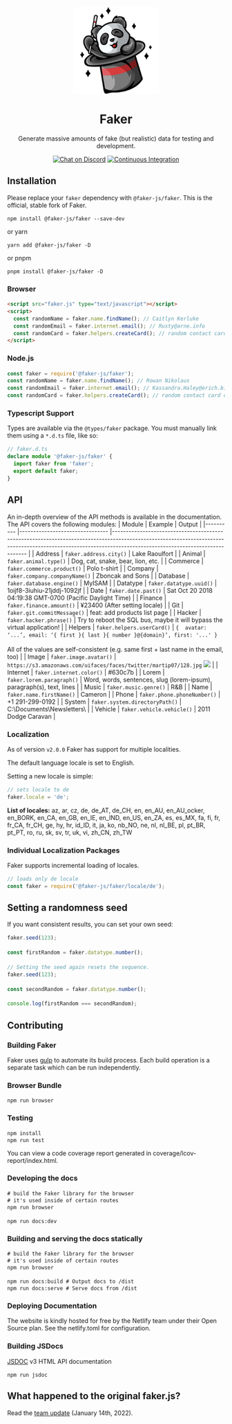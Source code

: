 
<div align="center">
  <img src="./docs/public/logo.svg" width="200"/>
  <h1>Faker</h1>
  <p>Generate massive amounts of fake (but realistic) data for testing and development.</p>
  
  [![Chat on Discord](https://img.shields.io/discord/929487054990110771)](https://discord.com/invite/4qDjAmDj4P)
  [![Continuous Integration](https://github.com/faker-js/faker/actions/workflows/ci.yml/badge.svg)](https://github.com/faker-js/faker/actions/workflows/ci.yml)

</div>

## Installation

Please replace your `faker` dependency with `@faker-js/faker`. This is the official, stable fork of Faker.

```shell
npm install @faker-js/faker --save-dev
```

or yarn

```shell
yarn add @faker-js/faker -D
```

or pnpm

```shell
pnpm install @faker-js/faker -D
```

### Browser

```html
<script src="faker.js" type="text/javascript"></script>
<script>
  const randomName = faker.name.findName(); // Caitlyn Kerluke
  const randomEmail = faker.internet.email(); // Rusty@arne.info
  const randomCard = faker.helpers.createCard(); // random contact card containing many properties
</script>
```

### Node.js

```js
const faker = require('@faker-js/faker');
const randomName = faker.name.findName(); // Rowan Nikolaus
const randomEmail = faker.internet.email(); // Kassandra.Haley@erich.biz
const randomCard = faker.helpers.createCard(); // random contact card containing many properties
```

### Typescript Support

Types are available via the `@types/faker` package. You must manually link them using a `*.d.ts` file, like so:

```typescript
// faker.d.ts
declare module '@faker-js/faker' {
  import faker from 'faker';
  export default faker;
}
```

## API

An in-depth overview of the API methods is available in the documentation. The API covers the following modules:
| Module   	| Example                        	| Output                                                                                                                                                                                                    	|
|----------	|--------------------------------	|-----------------------------------------------------------------------------------------------------------------------------------------------------------------------------------------------------------	|
| Address  	| `faker.address.city()`         	| Lake Raoulfort                                                                                                                                                                                            	|
| Animal   	| `faker.animal.type()`          	| Dog, cat, snake, bear, lion, etc.                                                                                                                                                                         	|
| Commerce 	| `faker.commerce.product()`     	| Polo t-shirt                                                                                                                                                                                              	|
| Company  	| `faker.company.companyName()`   | Zboncak and Sons                                                                                                                                                                                          	|
| Database 	| `faker.database.engine()`      	| MyISAM                                                                                                                                                                                                    	|
| Datatype 	| `faker.datatype.uuid()`        	| 1oijf8-3iuhiu-21jddj-1092jf                                                                                                                                                                               	|
| Date     	| `faker.date.past()`            	| Sat Oct 20 2018 04:19:38 GMT-0700 (Pacific Daylight Time)                                                                                                                                                 	|
| Finance  	| `faker.finance.amount()`       	| ¥23400 (After setting locale)                                                                                                                                                                             	|
| Git      	| `faker.git.commitMessage()`    	| feat: add products list page                                                                                                                                                                              	|
| Hacker   	| `faker.hacker.phrase()`        	| Try to reboot the SQL bus, maybe it will bypass the virtual application!                                                                                                                                  	|
| Helpers  	| `faker.helpers.userCard()`     	| `{  avatar: ‘...’, email: ‘{ first }{ last }{ number }@{domain}’, first: '...' }`<br/><br/>All of the values are self-consistent (e.g. same first + last name in the email, too) 	|
| Image    	| `faker.image.avatar()`         	| `https://s3.amazonaws.com/uifaces/faces/twitter/martip07/128.jpg` <img src=“https://s3.amazonaws.com/uifaces/faces/twitter/martip07/128.jpg” width=“64”/>                                                 	|
| Internet 	| `faker.internet.color()`       	| #630c7b                                                                                                                                                                                                   	|
| Lorem    	| `faker.lorem.paragraph()`      	| Word, words, sentences, slug (lorem-ipsum), paragraph(s), text, lines                                                                                                                                     	|
| Music    	| `faker.music.genre()`          	| R&B                                                                                                                                                                                                       	|
| Name     	| `faker.name.firstName()`       	| Cameron                                                                                                                                                                                                   	|
| Phone    	| `faker.phone.phoneNumber()`    	| +1 291-299-0192                                                                                                                                                                                           	|
| System   	| `faker.system.directoryPath()` 	| C:\Documents\Newsletters\                                                                                                                                                                                 	|
| Vehicle  	| `faker.vehicle.vehicle()`      	| 2011 Dodge Caravan                                                                                                                                                                                        	|

### Localization

As of version `v2.0.0` Faker has support for multiple localities.

The default language locale is set to English.

Setting a new locale is simple:

```js
// sets locale to de
faker.locale = 'de';
```

**List of locales:** az, ar, cz, de, de_AT, de_CH, en, en_AU, en_AU_ocker, en_BORK, en_CA, en_GB, en_IE, en_IND, en_US, en_ZA, es, es_MX, fa, fi, fr, fr_CA, fr_CH, ge, hy, hr, id_ID, it, ja, ko, nb_NO, ne, nl, nl_BE, pl, pt_BR, pt_PT, ro, ru, sk, sv, tr, uk, vi, zh_CN, zh_TW

### Individual Localization Packages

Faker supports incremental loading of locales.

```js
// loads only de locale
const faker = require('@faker-js/faker/locale/de');
```

## Setting a randomness seed

If you want consistent results, you can set your own seed:

```js
faker.seed(123);

const firstRandom = faker.datatype.number();

// Setting the seed again resets the sequence.
faker.seed(123);

const secondRandom = faker.datatype.number();

console.log(firstRandom === secondRandom);
```

## Contributing

### Building Faker

Faker uses [gulp](http://gulpjs.com/) to automate its build process. Each build operation is a separate task which can be run independently.

### Browser Bundle

```shell
npm run browser
```

### Testing

```shell
npm install
npm run test
```

You can view a code coverage report generated in coverage/lcov-report/index.html.

### Developing the docs

```shell
# build the Faker library for the browser
# it's used inside of certain routes
npm run browser

npm run docs:dev
```

### Building and serving the docs statically

```shell
# build the Faker library for the browser
# it's used inside of certain routes
npm run browser

npm run docs:build # Output docs to /dist
npm run docs:serve # Serve docs from /dist
```

### Deploying Documentation

The website is kindly hosted for free by the Netlify team under their Open Source plan. See the netlify.toml for configuration.

### Building JSDocs

[JSDOC](https://jsdoc.app/) v3 HTML API documentation

```shell
npm run jsdoc
```

## What happened to the original faker.js?
Read the [team update](https://fakerjs.dev/update.html) (January 14th, 2022).
